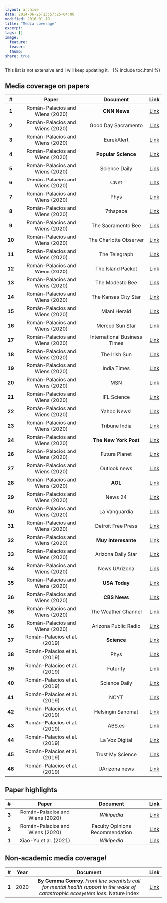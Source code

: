 ```yaml
---
layout: archive
date: 2014-06-25T13:57:25-04:00
modified: 2016-01-19
title: "Media coverage"
excerpt:
tags: []
image:
  feature:
  teaser:
  thumb:
share: true
---
```


This list is not extensive and I will keep updating it.
&nbsp;
{% include toc.html %}

## Media coverage on papers

| # | Paper | Document | Link |
|:-:|:-:|:-:|:-:|
| **1** | Román-Palacios and Wiens (2020) | **CNN News** | [Link](https://www.cnn.com/2020/02/21/weather/species-extinction-climate-trnd/index.html) |
| **2** | Román-Palacios and Wiens (2020) | Good Day Sacramento | [Link](ct.moreover.com/?a=41453132705&p=1pl&v=1&x=HltYMWNcuxcs8rBEZAw54Q) |
| **3** | Román-Palacios and Wiens (2020) | EurekAlert | [Link](https://www.eurekalert.org/news-releases/850063) |
| **4** | Román-Palacios and Wiens (2020) | **Popular Science** | [Link](https://www.popsci.com/story/environment/species-estimated-lose-to-climate-change/) |
| **5** | Román-Palacios and Wiens (2020) | Science Daily | [Link](https://www.sciencedaily.com/releases/2020/02/200212150146.htm) |
| **6** | Román-Palacios and Wiens (2020) | CNet | [Link](https://www.cnet.com/news/almost-half-our-species-could-be-extinct-in-50-years-due-to-climate-change-researchers-predict/#ftag=CADf328eec) |
| **7** | Román-Palacios and Wiens (2020) | Phys| [Link](https://phys.org/news/2020-02-one-third-animal-species-years.html) |
| **8** | Román-Palacios and Wiens (2020) | 7thspace| [Link](http://7thspace.com/headlines/1100498/study__one_third_of_plant_and_animal_species_could_be_gone_in_50_years.html) |
| **9** | Román-Palacios and Wiens (2020) | The Sacramento Bee| [Link](https://www.sacbee.com/news/nation-world/article240239806.html) |
| **10** | Román-Palacios and Wiens (2020) | The Charlotte Observer| [Link](https://www.charlotteobserver.com/news/nation-world/national/article240239806.html#storylink=rss) |
| **11** | Román-Palacios and Wiens (2020) | The Telegraph| [Link](https://www.macon.com/news/nation-world/national/article240239806.html) |
| **12** | Román-Palacios and Wiens (2020) | The Island Packet | [Link](https://www.islandpacket.com/news/nation-world/national/article240239806.html#storylink=rss) |
| **13** | Román-Palacios and Wiens (2020) | The Modesto Bee | [Link](https://www.modbee.com/news/nation-world/national/article240239806.html) |
| **14** | Román-Palacios and Wiens (2020) | The Kansas City Star | [Link](https://www.kansascity.com/news/nation-world/national/article240239806.html) |
| **15** | Román-Palacios and Wiens (2020) | Miani Herald | [Link](https://www.miamiherald.com/news/nation-world/national/article240239806.html) |
| **16** | Román-Palacios and Wiens (2020) | Merced Sun Star | [Link](https://www.mercedsunstar.com/news/nation-world/national/article240239806.html) |
| **17** | Román-Palacios and Wiens (2020) | International Business Times | [Link](https://www.ibtimes.com/earth-could-lose-one-third-plants-animals-within-50-years-study-says-2921315) |
| **18** | Román-Palacios and Wiens (2020) | The Irish Sun | [Link](https://www.thesun.ie/tech/5094059/earth-could-lose-a-third-of-all-animal-and-plant-species-in-our-lifetimes-scientists-warn/) |
| **19** | Román-Palacios and Wiens (2020) | India Times | [Link](https://www.indiatimespost.com/earth-could-lose-a-third-of-all-animal-and-plant-species-in-our-lifetimes-scientists-warn/) |
| **20** | Román-Palacios and Wiens (2020) | MSN | [Link](https://www.msn.com/en-sg?refurl=%2fen-sg%2fmoney%2fother%2fclimate-change-may-not-claim-as-many-species-as-we-thought%2far-BBZXqZv) |
| **21** | Román-Palacios and Wiens (2020) | IFL Science | [Link](https://www.iflscience.com/plants-and-animals/climate-change-may-force-the-extinction-of-one-in-three-plant-and-animal-species-study-finds/) |
| **22** | Román-Palacios and Wiens (2020) | Yahoo News! | [Link](ct.moreover.com/?a=41374778907&p=1pl&v=1&x=PONMNxVNJv32KxIezWB85Q) |
| **23** | Román-Palacios and Wiens (2020) | Tribune India| [Link](https://www.tribuneindia.com/news/science-technology/warming-may-drive-one-third-of-plant-animal-species-to-extinction-by-2070-41211) |
| **24** | Román-Palacios and Wiens (2020) | **The New York Post** | [Link](https://nypost.com/2020/02/13/earth-could-lose-third-of-all-animal-and-plant-species-in-our-lifetimes-scientists-warn/) |
| **26** | Román-Palacios and Wiens (2020) | Futura Planet | [Link](https://www.futura-sciences.com/planete/actualites/environnement-biodiversite-espece-trois-pourrait-disparaitre-ici-2070-75834/#xtor%3DRSS-8) |
| **27** | Román-Palacios and Wiens (2020) | Outlook news | [Link](https://www.outlookindia.com/newsscroll/onethird-of-animal-and-plant-species-could-be-extinct-by-2070/1734106) |
| **28** | Román-Palacios and Wiens (2020) | **AOL** | [Link](https://www.aol.com/article/news/2020/02/14/last-month-was-the-hottest-january-in-recorded-history/23926028/) |
| **29** | Román-Palacios and Wiens (2020) | News 24 | [Link](https://news24online.com/news/lifestyle/one-third-animal-and-plant-species-could-be-extinct-2070-6192e652/) |
| **30** | Román-Palacios and Wiens (2020) | La Vanguardia | [Link](https://www.lavanguardia.com/natural/20200214/473550257574/extincion-especies-animales-plantas-crisis-climatica-calentamiento-global.html) |
| **31** | Román-Palacios and Wiens (2020) | Detroit Free Press | [Link](https://www.freep.com/story/news/nation/2020/02/14/climate-change-study-plant-animal-extinction/4760646002/) |
| **32** | Román-Palacios and Wiens (2020) | **Muy Interesante** | [Link](ct.moreover.com/?a=41422066786&p=1pl&v=1&x=2RXLRfjlrTbd29uE0pPFBQ) |
| **33** | Román-Palacios and Wiens (2020) | Arizona Daily Star | [Link](https://tucson.com/news/local/arizona-researchers-predict-extinction-explosion-in-bleak-new-study/article_cb9db6d2-dbef-542e-9a76-9de794b59003.html) |
| **34** | Román-Palacios and Wiens (2020) | News UArizona | [Link](https://news.arizona.edu/story/onethird-plant-and-animal-species-could-be-gone-50-years) |
| **35** | Román-Palacios and Wiens (2020) | **USA Today** | [Link](https://www.usatoday.com/story/news/nation/2020/02/14/climate-change-study-plant-animal-extinction/4760646002/) |
| **36** | Román-Palacios and Wiens (2020) | **CBS News** | [Link](https://www.cbsnews.com/news/climate-change-may-eradicate-one-third-of-animal-and-plant-species-in-50-years/) |
| **36** | Román-Palacios and Wiens (2020) | The Weather Channel | [Link](https://weather.com/en-IN/india/news/news/2020-02-14-one-third-of-animal-and-plant-species-could-be-extinct-by-2070) |
| **36** | Román-Palacios and Wiens (2020) | Arizona Public Radio | [Link](https://news.azpm.org/p/news-topical-sci/2020/3/3/167007-ua-researchers-warn-of-time-frame-for-species-extinctions/) |
| **37** | Román-Palacios et al. (2019) | **Science** | [Link](https://www.sciencemag.org/news/2019/08/world-s-first-animal-was-probably-carnivore) |
| **38** | Román-Palacios et al. (2019) | Phys | [Link](https://phys.org/news/2019-08-paleozoic-diet-animals.html) |
| **39** | Román-Palacios et al. (2019) | Futurity | [Link](https://www.futurity.org/omnivores-evolution-of-diet-animals-2140632/) |
| **40** | Román-Palacios et al. (2019) | Science Daily | [Link](https://www.sciencedaily.com/releases/2019/08/190822165028.htm) |
| **41** | Román-Palacios et al. (2019) | NCYT | [Link](https://noticiasdelaciencia.com/art/34051/the-paleozoic-diet-why-animals-eat-what-they-eat) |
| **42** | Román-Palacios et al. (2019) | Helsingin Sanomat | [Link](https://www.hs.fi/tiede/art-2000006226407.html?ref=rss) |
| **43** | Román-Palacios et al. (2019) | ABS.es | [Link](https://www.abc.es/ciencia/abci-inesperada-dieta-primer-animal-mundo-201909040225_noticia.html) |
| **44** | Román-Palacios et al. (2019) | La Voz Digital | [Link](ct.moreover.com/?a=40103610124&p=1pl&v=1&x=fdaoTGr9dUWsWD-dJ7uS_A) |
| **45** | Román-Palacios et al. (2019) | Trust My Science | [Link](https://trustmyscience.com/comment-regimes-alimentaires-ont-evolue-dans-regne-animal/) |
| **46** | Román-Palacios et al. (2019) | UArizona news | [Link](https://news.arizona.edu/story/paleozoic-diet-why-animals-eat-what-they-eat) |



## Paper highlights

| # | Paper | Document | Link |
|:-:|:-:|:-:|:-:|
| **3** | Román-Palacios and Wiens (2020) | *Wikipedia* | [Link](https://en.wikipedia.org/?curid=9068275) |
| **2** | Román-Palacios and Wiens (2020) |  Faculty Opinions Recommendation| [Link](https://facultyopinions.com/prime/737354621) |
| **1** | Xiao-Yu et al. (2021) |  *Wikipedia* | [Link](https://en.wikipedia.org/?curid=323655) | 


## Non-academic media coverage!

| # | Year | Document | Link |
|:-:|:-:|:-:|:-:|
| **1** | 2020 | **By Gemma Conroy**. *Front line scientists call for mental health support in the wake of catastrophic ecosystem loss*. Nature index | [Link](https://www.natureindex.com/news-blog/more-help-needed-for-scientists-on-the-front-line-of-ecosystem-loss) |
